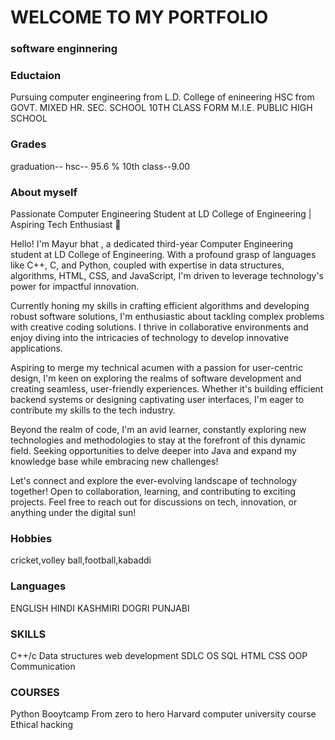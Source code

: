 # WELCOME TO MY PORTFOLIO

### software enginnering 


### Eductaion
Pursuing computer engineering from L.D. College of enineering 
HSC from GOVT. MIXED HR. SEC. SCHOOL
10TH CLASS FORM M.I.E. PUBLIC HIGH SCHOOL 



### Grades
graduation--
hsc-- 95.6 %
10th class--9.00



### About myself
Passionate Computer Engineering Student at LD College of Engineering | Aspiring Tech Enthusiast 🌟

 Hello! I'm Mayur bhat , a dedicated third-year Computer Engineering student at LD College of Engineering. With a profound grasp of languages like C++, C, and Python, coupled with expertise in data structures, algorithms, HTML, CSS, and JavaScript, I'm driven to leverage technology's power for impactful innovation.

 Currently honing my skills in crafting efficient algorithms and developing robust software solutions, I'm enthusiastic about tackling complex problems with creative coding solutions. I thrive in collaborative environments and enjoy diving into the intricacies of technology to develop innovative applications.

Aspiring to merge my technical acumen with a passion for user-centric design, I'm keen on exploring the realms of software development and creating seamless, user-friendly experiences. Whether it's building efficient backend systems or designing captivating user interfaces, I'm eager to contribute my skills to the tech industry.

 Beyond the realm of code, I'm an avid learner, constantly exploring new technologies and methodologies to stay at the forefront of this dynamic field. Seeking opportunities to delve deeper into Java and expand my knowledge base while embracing new challenges!

 Let's connect and explore the ever-evolving landscape of technology together! Open to collaboration, learning, and contributing to exciting projects. Feel free to reach out for discussions on tech, innovation, or anything under the digital sun!




 ### Hobbies
 cricket,volley ball,football,kabaddi 



 ### Languages
 ENGLISH
 HINDI
 KASHMIRI
 DOGRI
 PUNJABI




 ### SKILLS 
 C++/c
 Data structures 
 web development
 SDLC
 OS 
 SQL
 HTML
 CSS
 OOP
 Communication 




 ### COURSES 
 Python Booytcamp From zero to hero 
 Harvard computer university course 
 Ethical hacking 
 
